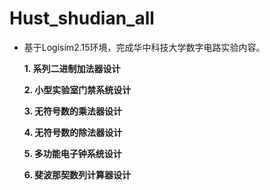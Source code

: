 # Hust_shudian_all
- 基于Logisim2.15环境，完成华中科技大学数字电路实验内容。

  **1. 系列二进制加法器设计**

  **2. 小型实验室门禁系统设计**

  **3. 无符号数的乘法器设计**

  **4. 无符号数的除法器设计**
  
  **5. 多功能电子钟系统设计**

  **6. 斐波那契数列计算器设计**
  
